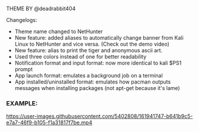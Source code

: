 
THEME BY @deadrabbit404

Changelogs:
- Theme name changed to NetHunter
- New feature: added aliases to automatically change banner from Kali Linux to NetHunter and vice versa. (Check out the demo video)
- New feature: alias to print the tiger and anonymous ascii art.
- Used three colors instead of one for better readability
- Notification format and input format: now more identical to kali $PS1 prompt
- App launch format: emulates a background job on a terminal
- App installed/uninstalled format: emulates how pacman outputs messages when installing packages (not apt-get because it's lame)

### EXAMPLE:





https://user-images.githubusercontent.com/5402808/161941747-b641b9c5-e7a7-46f9-b105-f1a31817f7be.mp4

